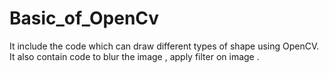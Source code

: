 # Basic_of_OpenCv
It include the code which can draw different types of shape using OpenCV. It also contain code to blur the image , apply filter on image .
